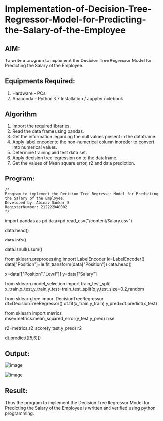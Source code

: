 # Implementation-of-Decision-Tree-Regressor-Model-for-Predicting-the-Salary-of-the-Employee

## AIM:
To write a program to implement the Decision Tree Regressor Model for Predicting the Salary of the Employee.

## Equipments Required:
1. Hardware – PCs
2. Anaconda – Python 3.7 Installation / Jupyter notebook

## Algorithm
1. Import the required libraries.
2. Read the data frame using pandas.
3. Get the information regarding the null values present in the dataframe.
4. Apply label encoder to the non-numerical column inoreder to convert into numerical values.
5. Determine training and test data set.
6. Apply decision tree regression on to the dataframe.
7. Get the values of Mean square error, r2 and data prediction.

## Program:
```
/*
Program to implement the Decision Tree Regressor Model for Predicting the Salary of the Employee.
Developed by: Abinav Sankar S
RegisterNumber: 212222040002
*/
```
import pandas as pd
data=pd.read_csv("/content/Salary.csv")

data.head()

data.info()

data.isnull().sum()

from sklearn.preprocessing import LabelEncoder
le=LabelEncoder()
data["Position"]=le.fit_transform(data["Position"])
data.head()

x=data[["Position","Level"]]
y=data["Salary"]

from sklearn.model_selection import train_test_split
x_train,x_test,y_train,y_test=train_test_split(x,y,test_size=0.2,random

from sklearn.tree import DecisionTreeRegressor
dt=DecisionTreeRegressor()
dt.fit(x_train,y_train)
y_pred=dt.predict(x_test)

from sklearn import metrics
mse=metrics.mean_squared_error(y_test,y_pred)
mse

r2=metrics.r2_score(y_test,y_pred)
r2

dt.predict([[5,6]])

## Output:
![image](https://github.com/Abinavsankar/Implementation-of-Decision-Tree-Regressor-Model-for-Predicting-the-Salary-of-the-Employee/assets/119103734/1be1ae4d-3f68-4ec0-9005-c4a355d3ac45)





![image](https://github.com/Abinavsankar/Implementation-of-Decision-Tree-Regressor-Model-for-Predicting-the-Salary-of-the-Employee/assets/119103734/acaa7de0-3a2a-4518-936a-6eb6d62635d4)



## Result:
Thus the program to implement the Decision Tree Regressor Model for Predicting the Salary of the Employee is written and verified using python programming.
